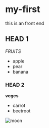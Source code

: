 # my-first
this is an front end
## HEAD 1 
*FRUITS*
   * apple
   * pear
   * banana
### HEAD 2
**veges**
   * carrot
   * beetroot
   
![moon](https://news.yale.edu/sites/default/files/styles/featured_media/public/adobestock_224024212.jpeg?itok=ClBuBFhy&c=40499141215ed501bb0ad8e2462cdde3)
